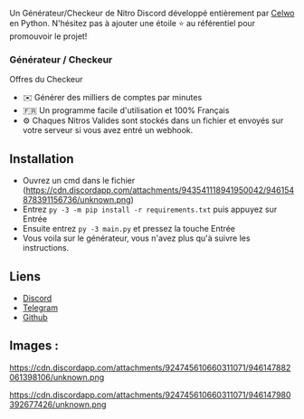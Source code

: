 Un Générateur/Checkeur de Nitro Discord développé entièrement par [Celwo](https://github.com/Celwo) en Python.
N'hésitez pas à ajouter une étoile ⭐ au référentiel pour promouvoir le projet!

### Générateur / Checkeur

Offres du Checkeur
*   ✉️ Générer des milliers de comptes par minutes
*   🇫🇷 Un programme facile d'utilisation et 100% Français
*   ⚙️ Chaques Nitros Valides sont stockés dans un fichier et envoyés sur votre serveur si vous avez entré un webhook.

## Installation

* Ouvrez un cmd dans le fichier (https://cdn.discordapp.com/attachments/943541118941950042/946154878391156736/unknown.png)
* Entrez `py -3 -m pip install -r requirements.txt` puis appuyez sur Entrée
* Ensuite entrez `py -3 main.py` et pressez la touche Entrée
* Vous voila sur le générateur, vous n'avez plus qu'à suivre les instructions.

## Liens

*   [Discord](https://discord.gg/vm2uWghVPT)
*   [Telegram](https://t.me/FlipGen)
*   [Github](https://github.com/Celwo/)

## Images :
https://cdn.discordapp.com/attachments/924745610660311071/946147882061398106/unknown.png

https://cdn.discordapp.com/attachments/924745610660311071/946147980392677426/unknown.png
